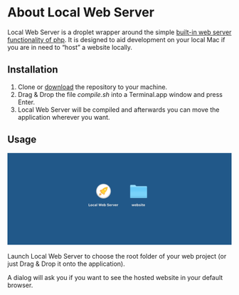 # About Local Web Server

Local Web Server is a droplet wrapper around the simple [built-in web server functionality of php](https://www.php.net/manual/en/features.commandline.webserver.php). It is designed to aid development on your local Mac if you are in need to “host” a website locally.

## Installation

1. Clone or [download](https://github.com/superpixel/Local-Web-Server/archive/master.zip) the repository to your machine.
2. Drag & Drop the file *compile.sh* into a Terminal.app window and press Enter.
3. Local Web Server will be compiled and afterwards you can move the application wherever you want.

## Usage

![Screen Recording](https://github.com/superpixel/Local-Web-Server/raw/master/Demo/Screenrecording.gif)

Launch Local Web Server to choose the root folder of your web project (or just Drag & Drop it onto the application).

A dialog will ask you if you want to see the hosted website in your default browser.
